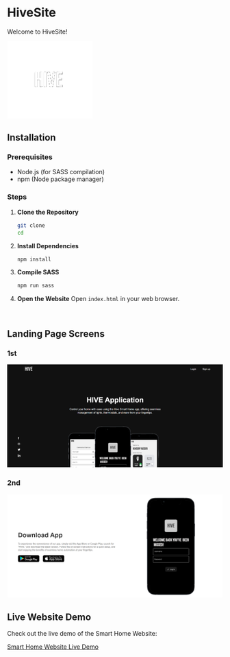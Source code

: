 # HiveSite

Welcome to HiveSite! 

<img src="assets/logo.png" alt="1st Screen" width="200">

<br>

## Installation

### Prerequisites

- Node.js (for SASS compilation)
- npm (Node package manager)

### Steps

1. **Clone the Repository**
    ```sh
    git clone
    cd 
    ```

2. **Install Dependencies**
    ```sh
    npm install
    ```

3. **Compile SASS**
    ```sh
    npm run sass
    ```

4. **Open the Website**
    Open `index.html` in your web browser.


<br>

## Landing Page Screens

### 1st
<img src="assets/44.png" alt="1st Screen">

### 2nd
<img src="assets/45.png" alt="2nd Screen">

<br>

## Live Website Demo

Check out the live demo of the Smart Home Website:

[Smart Home Website Live Demo](https://hive-site-yasxeds-projects.vercel.app/)

